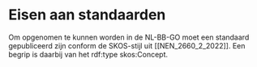 # Eisen aan standaarden

Om opgenomen te kunnen worden in de NL-BB-GO moet een standaard gepubliceerd zijn conform de SKOS-stijl uit [[NEN_2660_2_2022]]. Een begrip is daarbij van het rdf:type skos:Concept.

<figure id="figure">
  <img src="h/media/externebron.png" alt="Het datamodel van een link tussen de begrippenbibliotheek en een externe bron/>
  <figcaption>Het datamodel van een link tussen de begrippenbibliotheek en een externe bron</figcaption>
</figure>

Daarbij wordt gezocht naar de volgende attributen:

skos:prefLabel
skos:definition

De volgende zaken zijn niet verplicht maar worden wel gebruikt:
skos:altLabel



